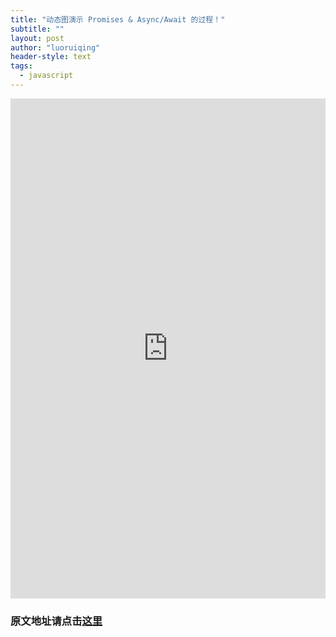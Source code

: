 ```yaml
---
title: "动态图演示 Promises & Async/Await 的过程！"
subtitle: ""
layout: post
author: "luoruiqing"
header-style: text
tags:
  - javascript
---
```


<iframe 
  src="https://zhuanlan.zhihu.com/p/145442030"
  frameborder="0" 
  style="width: 100%; height:800px">
</iframe>

### 原文地址请点击[这里](https://zhuanlan.zhihu.com/p/145442030)